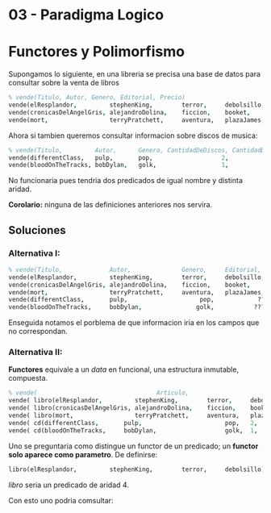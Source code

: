 # 03 - Paradigma Logico


# Functores y Polimorfismo

Supongamos lo siguiente, en una libreria se precisa una base de datos para consultar sobre la venta de libros

```prolog
% vende(Titulo, Autor, Genero, Editorial, Precio)
vende(elResplandor,         stephenKing,        terror,     debolsillo,     2300).
vende(cronicasDelAngelGris, alejandroDolina,    ficcion,    booket,         1600).
vende(mort,                 terryPratchett,     aventura,   plazaJames,     1300).
```

Ahora si tambien queremos consultar informacion sobre discos de musica:

```prolog
% vende(Titulo,         Autor,      Genero, CantidadDeDiscos, CantidadDeTemas,      Precio).
vende(differentClass,   pulp,       pop,                   2,              24,      1450).
vende(bloodOnTheTracks, bobDylan,   golk,                  1,              12,      2500).
```

No funcionaria pues tendria dos predicados de igual nombre y distinta aridad.

**Corolario:** ninguna de las definiciones anteriores nos servira.

## Soluciones

### Alternativa I:

```prolog
% vende(Titulo,             Autor,              Genero,     Editorial, CantidadDeDiscos, CantidadDeTemas, Precio).
vende(elResplandor,         stephenKing,        terror,     debolsillo,             ???,        ???,      2300).
vende(cronicasDelAngelGris, alejandroDolina,    ficcion,    booket,                 ???,        ???,      1600).
vende(mort,                 terryPratchett,     aventura,   plazaJames,             ???,        ???,      1300).
vende(differentClass,       pulp,                    pop,            ???,             2,         24,      1450).
vende(bloodOnTheTracks,     bobDylan,               golk,           ???,              1,         12,      2500).
```

Enseguida notamos el porblema  de que informacion iria en los campos que no correspondan.

### Alternativa II:

**Functores** equivale a un *data* en funcional, una estructura inmutable, compuesta.

```prolog
% vende(                                 Articulo,                                    Precio).
vende( libro(elResplandor,         stephenKing,        terror,     debolsillo),         2300).
vende( libro(cronicasDelAngelGris, alejandroDolina,    ficcion,    booket),             1600).
vende( libro(mort,                 terryPratchett,     aventura,   plazaJames),         1300).
vende( cd(differentClass,       pulp,                       pop,   2,       24),        1450).
vende( cd(bloodOnTheTracks,     bobDylan,                   golk,  1,       12),        2500).
```

Uno se preguntaria como distingue un functor de un predicado; un **functor solo aparece como parametro**. De definirse:

```prolog
libro(elResplandor,         stephenKing,        terror,     debolsillo).
```

*libro* seria un predicado de aridad 4.

Con esto uno podria comsultar:

